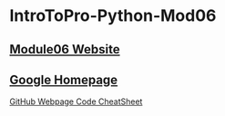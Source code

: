 # IntroToPro-Python-Mod06

[Module06 Website](https://github.com/kapkyi/IntroToPro-Python-Mod06)
---
[Google Homepage](https://www.google.com "Google's Homepage")
---
[GitHub Webpage Code CheatSheet](https://github.com/adam-p/markdown-here/wiki/Markdown-Cheatsheet)
